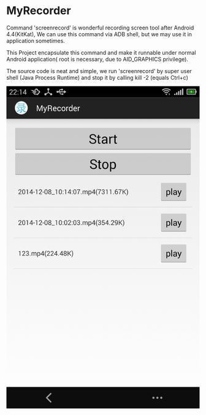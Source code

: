 MyRecorder
==========
Command 'screenrecord' is wonderful recording screen tool after Android 4.4(KitKat), We can use this command via ADB shell, 
but we may use it in application sometimes.

This Project encapsulate this command and make it runnable under normal Android application( root is necessary, due to AID_GRAPHICS privilege).

The source code is neat and simple, we run 'screenrecord' by super user shell (Java Process Runtime) and stop it by calling kill -2 (equals Ctrl+c)


![alt tag](https://raw.githubusercontent.com/adouggy/MyRecorder/master/screenshot.jpg)
